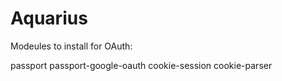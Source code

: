 # Aquarius
Modeules to install for OAuth:

passport
passport-google-oauth
cookie-session
cookie-parser
